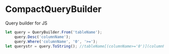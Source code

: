 # CompactQueryBuilder
Query builder for JS
```javascript
let query = QueryBuilder.From('tableName');
    query.Desc('columnName');
    query.Where('columnName', '0', '>=');
let querystr = query.ToString(); //tableName[(columnName>='0')](columnName desc) 
```
